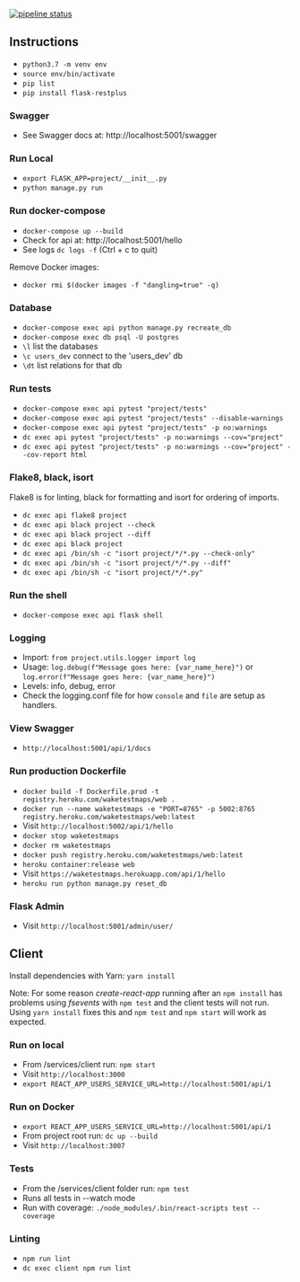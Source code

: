 [![pipeline status](https://gitlab.com/nicholaspretorius/testmaps/badges/master/pipeline.svg)](https://gitlab.com/https://gitlab.com/nicholaspretorius/testmaps/commits/master)

## Instructions

* `python3.7 -m venv env`
* `source env/bin/activate`
* `pip list`
* `pip install flask-restplus`

### Swagger

* See Swagger docs at: http://localhost:5001/swagger

### Run Local

* `export FLASK_APP=project/__init__.py`
* `python manage.py run`

### Run docker-compose

* `docker-compose up --build`
* Check for api at: http://localhost:5001/hello
* See logs `dc logs -f` (Ctrl + c to quit)

Remove <none> Docker images: 

* `docker rmi $(docker images -f "dangling=true" -q)`

### Database

* `docker-compose exec api python manage.py recreate_db`
* `docker-compose exec db psql -U postgres`
* `\l` list the databases
* `\c users_dev` connect to the 'users_dev' db
* `\dt` list relations for that db

### Run tests

* `docker-compose exec api pytest "project/tests"`
* `docker-compose exec api pytest "project/tests" --disable-warnings`
* `docker-compose exec api pytest "project/tests" -p no:warnings`
* `dc exec api pytest "project/tests" -p no:warnings --cov="project"`
* `dc exec api pytest "project/tests" -p no:warnings --cov="project" --cov-report html`

### Flake8, black, isort

Flake8 is for linting, black for formatting and isort for ordering of imports.

* `dc exec api flake8 project`
* `dc exec api black project --check`
* `dc exec api black project --diff`
* `dc exec api black project`
* `dc exec api /bin/sh -c "isort project/*/*.py --check-only"`
* `dc exec api /bin/sh -c "isort project/*/*.py --diff"`
* `dc exec api /bin/sh -c "isort project/*/*.py"`

### Run the shell

* `docker-compose exec api flask shell`


### Logging

* Import: `from project.utils.logger import log`
* Usage: `log.debug(f"Message goes here: {var_name_here}")` or `log.error(f"Message goes here: {var_name_here}")`
* Levels: info, debug, error
* Check the logging.conf file for how `console` and `file` are setup as handlers. 

### View Swagger

* `http://localhost:5001/api/1/docs`


### Run production Dockerfile

* `docker build -f Dockerfile.prod -t registry.heroku.com/waketestmaps/web .`
* `docker run --name waketestmaps -e "PORT=8765" -p 5002:8765 registry.heroku.com/waketestmaps/web:latest`
* Visit `http://localhost:5002/api/1/hello`
* `docker stop waketestmaps`
* `docker rm waketestmaps`
* `docker push registry.heroku.com/waketestmaps/web:latest`
* `heroku container:release web`
* Visit `https://waketestmaps.herokuapp.com/api/1/hello`
* `heroku run python manage.py reset_db`

### Flask Admin

* Visit `http://localhost:5001/admin/user/`


## Client

Install dependencies with Yarn: `yarn install`

Note: For some reason *create-react-app* running after an `npm install` has problems using *fsevents* with `npm test` and the client tests will not run. Using `yarn install` fixes this and `npm test` and `npm start` will work as expected.

### Run on local

* From /services/client run: `npm start`
* Visit `http://localhost:3000`
* `export REACT_APP_USERS_SERVICE_URL=http://localhost:5001/api/1`


### Run on Docker

* `export REACT_APP_USERS_SERVICE_URL=http://localhost:5001/api/1`
* From project root run: `dc up --build`
* Visit `http://localhost:3007`

### Tests

* From the /services/client folder run: `npm test`
* Runs all tests in --watch mode 
* Run with coverage: `./node_modules/.bin/react-scripts test --coverage`

### Linting

* `npm run lint`
* `dc exec client npm run lint`